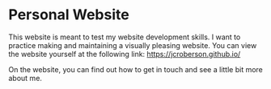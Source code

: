 # Personal Website
This website is meant to test my website development skills. I want to practice making and maintaining a visually pleasing website. You can view the website yourself at the following link: https://jcroberson.github.io/

On the website, you can find out how to get in touch and see a little bit more about me. 